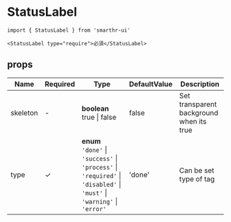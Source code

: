 # StatusLabel

```tsx
import { StatusLabel } from 'smarthr-ui'

<StatusLabel type="require">必須</StatusLabel>
```

## props

| Name       | Required | Type                              | DefaultValue | Description                                                       |
| ---------- | -------- | --------------------------------- | ------------ | ----------------------------------------------------------------- |
| skeleton     | -        | **boolean** <br> true &#124; false | false            | Set transparent background when its true  |
| type | ✓           | **enum** <br> `'done'` &#124; `'success'` &#124; `'process'` &#124; `'required'` &#124; `'disabled'` &#124; `'must'` &#124; `'warning'` &#124; `'error'` | 'done'            | Can be set type of tag   |
